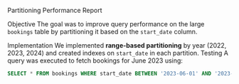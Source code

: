 Partitioning Performance Report

Objective
The goal was to improve query performance on the large `bookings` table by partitioning it based on the `start_date` column.

Implementation
We implemented **range-based partitioning** by year (2022, 2023, 2024) and created indexes on `start_date` in each partition.
Testing
A query was executed to fetch bookings for June 2023 using:

```sql
SELECT * FROM bookings WHERE start_date BETWEEN '2023-06-01' AND '2023-06-30';
